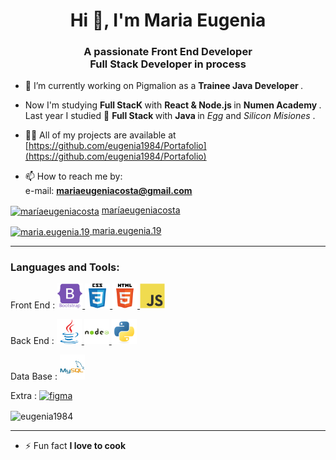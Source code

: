 <h1 align="center">Hi 👋, I'm Maria Eugenia</h1>

<h3 align="center">A passionate Front End Developer <br> Full Stack Developer in process</h3>



- 🔭 I’m currently working on Pigmalion as a <strong> Trainee Java Developer </strong> .

- Now I'm studying <strong> Full StacK </strong> with <strong> React & Node.js </strong> in <strong> Numen Academy </strong>. Last year I studied  🌱  <strong> Full Stack </strong> with <strong> Java </strong> in <i> Egg </i> and <i> Silicon Misiones </i>.


- 👨‍💻 All of my projects are available at [https://github.com/eugenia1984/Portafolio](https://github.com/eugenia1984/Portafolio)

- 📫 How to reach me by: <br>
e-mail: **mariaeugeniacosta@gmail.com**

<p align="left">
  <a href="https://linkedin.com/in/maríaeugeniacosta" target="blank">
   <img align="center" src="https://raw.githubusercontent.com/rahuldkjain/github-profile-readme-generator/master/src/images/icons/Social/linked-in-alt.svg" alt="maríaeugeniacosta" height="30" width="40" /></a>
 <a href="https://linkedin.com/in/maríaeugeniacosta" target="blank"> 
  maríaeugeniacosta 
 </a>
</p>

<p align="left">
<a href="https://instagram.com/maria.eugenia.19" target="blank">
 <img align="center" src="https://raw.githubusercontent.com/rahuldkjain/github-profile-readme-generator/master/src/images/icons/Social/instagram.svg" alt="maria.eugenia.19" height="30" width="40" />
 </a>
 <a href="https://instagram.com/maria.eugenia.19" target="blank"> 
  maria.eugenia.19 
 </a>
</p>

---

<h3 align="left">Languages and Tools:</h3>

<p align="left"> Front End : 

  <a href="https://getbootstrap.com" target="_blank"> 
  <img src="https://raw.githubusercontent.com/devicons/devicon/master/icons/bootstrap/bootstrap-plain-wordmark.svg" alt="bootstrap" width="40" height="40"/> 
 </a> 
 
 <a href="https://www.w3schools.com/css/" target="_blank"> 
  <img src="https://raw.githubusercontent.com/devicons/devicon/master/icons/css3/css3-original-wordmark.svg" alt="css3" width="40" height="40"/> 
 </a> 
 
  <a href="https://www.w3.org/html/" target="_blank"> 
  <img src="https://raw.githubusercontent.com/devicons/devicon/master/icons/html5/html5-original-wordmark.svg" alt="html5" width="40" height="40"/> 
 </a> 
 
<a href="https://developer.mozilla.org/en-US/docs/Web/JavaScript" target="_blank"> 
  <img src="https://raw.githubusercontent.com/devicons/devicon/master/icons/javascript/javascript-original.svg" alt="javascript" width="40" height="40"/> 
 </a> 
 
</p> 

 
<p align="left"> Back End : 

  <a href="https://www.java.com" target="_blank"> 
  <img src="https://raw.githubusercontent.com/devicons/devicon/master/icons/java/java-original.svg" alt="java" width="40" height="40"/> 
 </a> 
 
 <a href="https://nodejs.org" target="_blank"> 
  <img src="https://raw.githubusercontent.com/devicons/devicon/master/icons/nodejs/nodejs-original-wordmark.svg" alt="nodejs" width="40" height="40"/> 
 </a> 
 <a href="https://www.python.org" target="_blank"> 
  <img src="https://raw.githubusercontent.com/devicons/devicon/master/icons/python/python-original.svg" alt="python" width="40" height="40"/> 
 </a> 
</p>

<p align="left"> Data Base : 
  <a href="https://www.mysql.com/" target="_blank"> 
  <img src="https://raw.githubusercontent.com/devicons/devicon/master/icons/mysql/mysql-original-wordmark.svg" alt="mysql" width="40" height="40"/> 
 </a> 
</p> 

<p align="left"> Extra : 
 <a href="https://www.figma.com/" target="_blank"> 
  <img src="https://www.vectorlogo.zone/logos/figma/figma-icon.svg" alt="figma" width="40" height="40"/> 
 </a> 
 </p>

<p>
 <img align="center" src="https://github-readme-stats.vercel.app/api/top-langs?username=eugenia1984&show_icons=true&locale=en&layout=compact" alt="eugenia1984" />
</p>

---

- ⚡ Fun fact **I love to cook**

